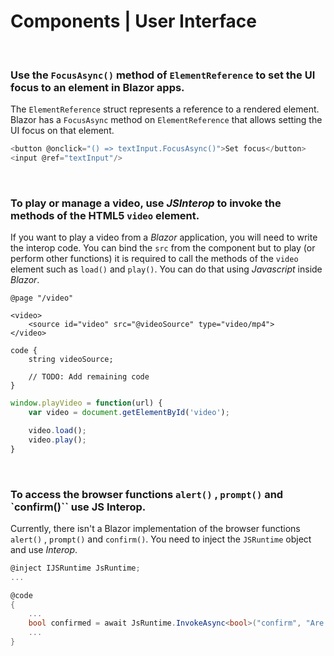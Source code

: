# Components | User Interface
<br>


### Use the `FocusAsync()` method of `ElementReference` to set the UI focus to an element in Blazor apps.

The `ElementReference` struct represents a reference to a rendered element. Blazor has a `FocusAsync` method on `ElementReference` that allows setting the UI focus on that element.

```csharp
<button @onclick="() => textInput.FocusAsync()">Set focus</button>
<input @ref="textInput"/>
```
<br>


### To play or manage a video, use _JSInterop_ to invoke the methods of the HTML5 `video` element.

If you want to play a video from a _Blazor_ application, you will need to write the interop code.
You can bind the `src` from the component but to play (or perform other functions) it is required to call the methods of the `video` element such as `load()` and `play()`. You can do that using _Javascript_ inside _Blazor_.

```charp
@page "/video"

<video>
	<source id="video" src="@videoSource" type="video/mp4">
</video>

code {
	string videoSource;

	// TODO: Add remaining code	
}
```

```javascript
window.playVideo = function(url) {
	var video = document.getElementById('video');

	video.load();
	video.play();
}
```
<br>


### To access the browser functions `alert()` , `prompt()` and `confirm()`` use JS Interop.

Currently, there isn't a Blazor implementation of the browser functions `alert()` , `prompt()` and `confirm()`. You need to inject the `JSRuntime` object and use _Interop_.

```csharp
@inject IJSRuntime JsRuntime;
...

@code
{
	...
    bool confirmed = await JsRuntime.InvokeAsync<bool>("confirm", "Are you sure?");
    ...
}
```
<br>



